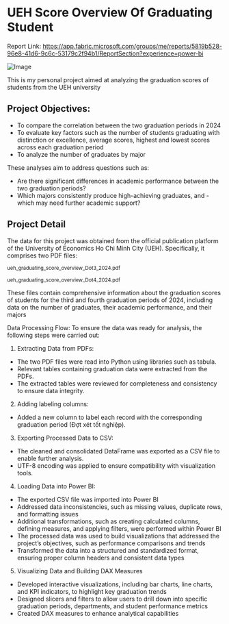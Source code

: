 

# UEH Score Overview Of Graduating Student
Report Link: https://app.fabric.microsoft.com/groups/me/reports/5819b528-96e8-41d6-9c6c-53179c2f94b1/ReportSection?experience=power-bi

![Image](https://github.com/user-attachments/assets/9a36c9c8-73d4-406c-9a34-85adc5688d60)

This is my personal project aimed at analyzing the graduation scores of students from the UEH university

## Project Objectives:

- To compare the correlation between the two graduation periods in 2024
- To evaluate key factors such as the number of students graduating with distinction or excellence, average scores, highest and lowest scores across each graduation period
- To analyze the number of graduates by major
  
These analyses aim to address questions such as:

- Are there significant differences in academic performance between the two graduation periods?
- Which majors consistently produce high-achieving graduates, and - which may need further academic support?

## Project Detail 
The data for this project was obtained from the official publication platform of the University of Economics Ho Chi Minh City (UEH). Specifically, it comprises two PDF files:

<sup>ueh_graduating_score_overview_Dot3_2024.pdf</sup> 

<sup>ueh_graduating_score_overview_Dot4_2024.pdf</sup>




These files contain comprehensive information about the graduation scores of students for the third and fourth graduation periods of 2024, including data on the number of graduates, their academic performance, and their majors

Data Processing Flow: To ensure the data was ready for analysis, the following steps were carried out:
1. Extracting Data from PDFs:
- The two PDF files were read into Python using libraries such as tabula.
- Relevant tables containing graduation data were extracted from the PDFs.
- The extracted tables were reviewed for completeness and consistency to ensure data integrity.
2. Adding labeling columns:
- Added a new column to label each record with the corresponding graduation period (Đợt xét tốt nghiệp).
3. Exporting Processed Data to CSV:
- The cleaned and consolidated DataFrame was exported as a CSV file to enable further analysis.
- UTF-8 encoding was applied to ensure compatibility with visualization tools.
4. Loading Data into Power BI:
- The exported CSV file was imported into Power BI
- Addressed data inconsistencies, such as missing values, duplicate rows, and formatting issues
- Additional transformations, such as creating calculated columns, defining measures, and applying filters, were performed within Power BI
- The processed data was used to build visualizations that addressed the project’s objectives, such as performance comparisons and trends
- Transformed the data into a structured and standardized format, ensuring proper column headers and consistent data types
5. Visualizing Data and Building DAX Measures
- Developed interactive visualizations, including bar charts, line charts, and KPI indicators, to highlight key graduation trends
- Designed slicers and filters to allow users to drill down into specific graduation periods, departments, and student performance metrics
- Created DAX measures to enhance analytical capabilities
